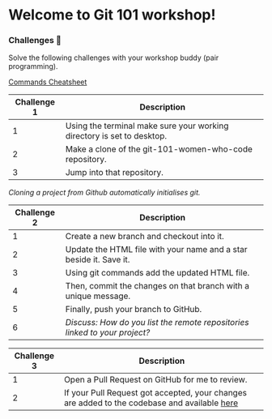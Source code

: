 # Welcome to Git 101 workshop!

### Challenges 💪
Solve the following challenges with your workshop buddy (pair programming).

[Commands Cheatsheet](https://www.slideshare.net/JoySeng/git-101-workshop-commands-cheatsheet)

| Challenge 1| Description |
| ------ | ------ |
| 1 | Using the terminal make sure your working directory is set to desktop.
| 2 | Make a clone of the git-101-women-who-code repository.
| 3 | Jump into that repository.
*Cloning a project from Github automatically initialises git.*

| Challenge 2| Description |
| ------ | ------ |
| 1 | Create a new branch and checkout into it.
| 2 | Update the HTML file with your name and a star beside it. Save it.
| 3 | Using git commands add the updated HTML file.
| 4 | Then, commit the changes on that branch with a unique message.
| 5 | Finally, push your branch to GitHub.
| 6 | *Discuss: How do you list the remote repositories linked to your project?*

| Challenge 3| Description |
| ------ | ------ |
| 1 | Open a Pull Request on GitHub for me to review.
| 2 | If your Pull Request got accepted, your changes are added to the codebase and available [here](https://allthatjoy.github.io/git-101-women-who-code/)
